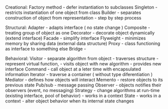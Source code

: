 Creational:
	Factory method - defer instantiation to subclasses
	Singleton - restricts instantiation of one object from class
	Builder 
		- separates construction of object from representation
		- step by step process

Structural:
	Adapter - adapts interface ( no state change )
	Composite - treating group of object as one
	Decorator - decorate object dynamically (extend interface)
	Facade - simplify interface
	Flyweight - minimizes memory by sharing data (external data structure)
	Proxy - class functioning as interface to something else
    Bridge -

Behavioral:
	Visitor 
		- separate algorithm from object 
		- traverses structure
		- represent virtual function,
		- visits object with new algorithm
		- provides new interface
	Command - call object at a leter time with encapsulated information
	Iterator - traverse a container ( without type diferentiation )
	Mediator - defines how objects will interact
	Memento - restore objects to its previous state
	Pub/sub - message passing
	Observer - objects notifies their observers (event, no messaging)
	Strategy 
        - change algorithms at run-time (existing interface, pool of behavior)
        - works in a context
    State 
        - works in a context
        - alter object behavior when its internal state changes
